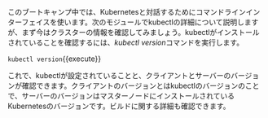 このブートキャンプ中では、Kubernetesと対話するためにコマンドラインインターフェイスを使います。次のモジュールでkubectlの詳細について説明しますが、まず今はクラスターの情報を確認してみましょう。kubectlがインストールされていることを確認するには、*kubectl version*コマンドを実行します。

`kubectl version`{{execute}}

これで、kubectlが設定されていることと、クライアントとサーバーのバージョンが確認できます。クライアントのバージョンとはkubectlのバージョンのことで、サーバーのバージョンはマスターノードにインストールされているKubernetesのバージョンです。ビルドに関する詳細も確認できます。
